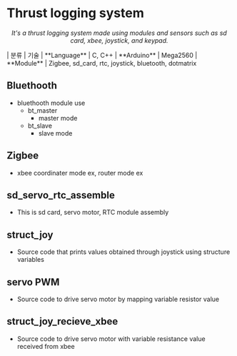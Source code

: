 # Thrust logging system
<div align="center">
  <p align="center">
   <i>It's a thrust logging system made using modules and sensors such as sd card, xbee, joystick, and keypad.</i>
  </p>
</div>
| 분류                      | 기술    
| **Language**             | C, C++
| **Arduino**              | Mega2560
| **Module**               | Zigbee, sd_card, rtc, joystick, bluetooth, dotmatrix

## Bluethooth
* bluethooth module use
  * bt_master
    * master mode
  * bt_slave
    * slave mode
## Zigbee
* xbee coordinater mode ex, router mode ex
## sd_servo_rtc_assemble
* This is sd card, servo motor, RTC module assembly
## struct_joy
* Source code that prints values ​​obtained through joystick using structure variables
## servo PWM
* Source code to drive servo motor by mapping variable resistor value
## struct_joy_recieve_xbee
* Source code to drive servo motor with variable resistance value received from xbee
